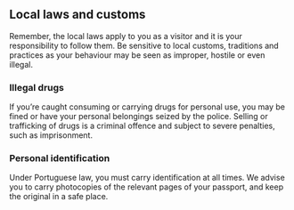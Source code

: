 ## Local laws and customs

Remember, the local laws apply to you as a visitor and it is your responsibility to follow them. Be sensitive to local customs, traditions and practices as your behaviour may be seen as improper, hostile or even illegal.

### **Illegal drugs**

If you’re caught consuming or carrying drugs for personal use, you may be fined or have your personal belongings seized by the police. Selling or trafficking of drugs is a criminal offence and subject to severe penalties, such as imprisonment.

### **Personal identification**

Under Portuguese law, you must carry identification at all times. We advise you to carry photocopies of the relevant pages of your passport, and keep the original in a safe place.
